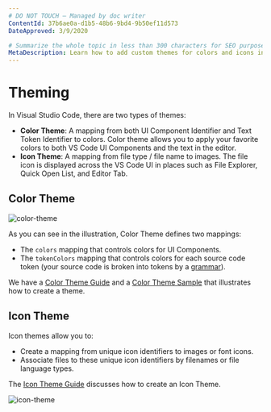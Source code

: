 ```yaml
---
# DO NOT TOUCH — Managed by doc writer
ContentId: 37b6ae0a-d1b5-48b6-9bd4-9b50ef11d573
DateApproved: 3/9/2020

# Summarize the whole topic in less than 300 characters for SEO purpose
MetaDescription: Learn how to add custom themes for colors and icons in Visual Studio Code.
---
```


# Theming

In Visual Studio Code, there are two types of themes:

- **Color Theme**: A mapping from both UI Component Identifier and Text Token Identifier to colors. Color theme allows you to apply your favorite colors to both VS Code UI Components and the text in the editor.
- **Icon Theme**: A mapping from file type / file name to images. The file icon is displayed across the VS Code UI in places such as File Explorer, Quick Open List, and Editor Tab.

## Color Theme

![color-theme](images/theming/color-theme.png)

As you can see in the illustration, Color Theme defines two mappings:

- The `colors` mapping that controls colors for UI Components.
- The `tokenColors` mapping that controls colors for each source code token (your source code is broken into tokens by a [grammar](/api/language-extensions/syntax-highlight-guide)).

We have a [Color Theme Guide](/api/extension-guides/color-theme) and a [Color Theme Sample](https://github.com/Microsoft/vscode-extension-samples/tree/master/theme-sample) that illustrates how to create a theme.

## Icon Theme

Icon themes allow you to:

- Create a mapping from unique icon identifiers to images or font icons.
- Associate files to these unique icon identifiers by filenames or file language types.

The [Icon Theme Guide](/api/extension-guides/icon-theme) discusses how to create an Icon Theme.

![icon-theme](images/theming/icon-theme.png)
